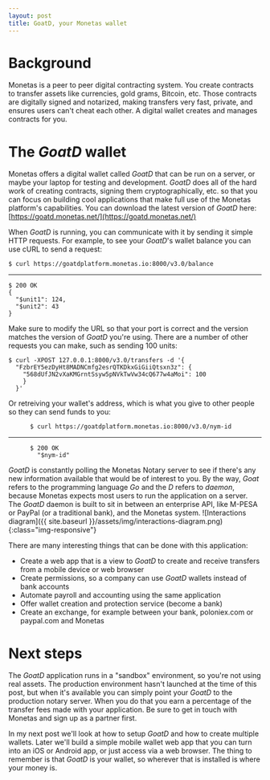 ```yaml
---
layout: post
title: GoatD, your Monetas wallet
---
```


# Background

Monetas is a peer to peer digital contracting system. You create contracts to transfer assets like currencies, gold grams, Bitcoin, etc. Those contracts are digitally signed and notarized, making transfers very fast, private, and ensures users can't cheat each other. A digital wallet creates and manages contracts for you.

# The *GoatD* wallet

Monetas offers a digital wallet called *GoatD* that can be run on a server, or maybe your laptop for testing and development. *GoatD* does all of the hard work of creating contracts, signing them cryptographically, etc. so that you can focus on building cool applications that make full use of the Monetas platform's capabilities. You can download the latest version of *GoatD* here: [https://goatd.monetas.net/](https://goatd.monetas.net/)

When *GoatD* is running, you can communicate with it by sending it simple HTTP requests. For example, to see your *GoatD*'s wallet balance you can use cURL to send a request:



    $ curl https://goatdplatform.monetas.io:8000/v3.0/balance

<hr class="codebreak">

    $ 200 OK
    {
      "$unit1": 124,
      "$unit2": 43
    }

Make sure to modify the URL so that your port is correct and the version matches the version of *GoatD* you're using. There are a number of other requests you can make, such as sending 100 units:



    $ curl -XPOST 127.0.0.1:8000/v3.0/transfers -d '{
      "FzbrEY5ezDyHt8MADNCmfg2esrQTKDkxGiGiiQtsxn3z": {
        "568dUfJN2vXaKMGrntSsyw5pNVkTwVw34cQ677w4aMoi": 100
        }
      }'

Or retreiving your wallet's address, which is what you give to other people so they can send funds to you:




          $ curl https://goatdplatform.monetas.io:8000/v3.0/nym-id

<hr class="codebreak">

          $ 200 OK
            "$nym-id"

*GoatD* is constantly polling the Monetas Notary server to see if there's any new information available that would be of interest to you. By the way, *Goat* refers to the programming language *Go* and the *D* refers to *daemon*, because Monetas expects most users to run the application on a server. The *GoatD* daemon is built to sit in between an enterprise API, like M-PESA or PayPal (or a traditional bank), and the Monetas system. ![Interactions diagram]({{ site.baseurl }}/assets/img/interactions-diagram.png){:class="img-responsive"}

There are many interesting things that can be done with this application:

* Create a web app that is a view to *GoatD* to create and receive transfers from a mobile device or web browser
* Create permissions, so a company can use *GoatD* wallets instead of bank accounts
* Automate payroll and accounting using the same application
* Offer wallet creation and protection service (become a bank)
* Create an exchange, for example between your bank, poloniex.com or paypal.com and Monetas

# Next steps

The *GoatD* application runs in a "sandbox" environment, so you're not using real assets. The production environment hasn't launched at the time of this post, but when it's available you can simply point your *GoatD* to the production notary server. When you do that you earn a percentage of the transfer fees made with your application. Be sure to get in touch with Monetas and sign up as a partner first.  

In my next post we'll look at how to setup *GoatD* and how to create multiple wallets. Later we'll build a simple mobile wallet web app that you can turn into an iOS or Android app, or just access via a web browser. The thing to remember is that *GoatD* is your wallet, so wherever that is installed is where your money is.
